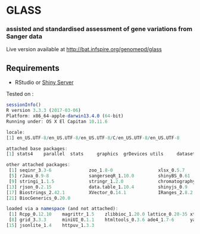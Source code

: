 # GLASS
### assisted and standardised assessment of gene variations from Sanger data

Live version available at http://bat.infspire.org/genomepd/glass

Requirements
--------------

* RStudio or [Shiny Server](https://www.rstudio.com/products/shiny/shiny-server/)

Tested on :
<verbatim>
``` R
sessionInfo()
R version 3.3.3 (2017-03-06)
Platform: x86_64-apple-darwin13.4.0 (64-bit)
Running under: OS X El Capitan 10.11.6

locale:
[1] en_US.UTF-8/en_US.UTF-8/en_US.UTF-8/C/en_US.UTF-8/en_US.UTF-8

attached base packages:
[1] stats4    parallel  stats     graphics  grDevices utils     datasets  methods   base     

other attached packages:
 [1] seqinr_3.3-6              zoo_1.8-0                 xlsx_0.5.7                xlsxjars_0.6.1           
 [5] rJava_0.9-8               sangerseqR_1.10.0         shinyBS_0.61              DT_0.2                   
 [9] stringi_1.1.5             stringr_1.2.0             chromatography_0.0.0.9000 htmlwidgets_0.8          
[13] rjson_0.2.15              data.table_1.10.4         shinyjs_0.9               shiny_1.0.3              
[17] Biostrings_2.42.1         XVector_0.14.1            IRanges_2.8.2             S4Vectors_0.12.2         
[21] BiocGenerics_0.20.0      

loaded via a namespace (and not attached):
 [1] Rcpp_0.12.10    magrittr_1.5    zlibbioc_1.20.0 lattice_0.20-35 xtable_1.8-2    R6_2.2.1        tools_3.3.3    
 [8] grid_3.3.3      miniUI_0.1.1    htmltools_0.3.6 ade4_1.7-6      yaml_2.1.14     digest_0.6.12   mime_0.5       
[15] jsonlite_1.4    httpuv_1.3.3
```
